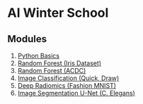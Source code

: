 AI Winter School
================

Modules
-------

1. [Python Basics]
2. [Random Forest (Iris Dataset)]
3. [Random Forest (ACDC)]
4. [Image Classification (Quick, Draw)]
5. [Deep Radiomics (Fashion MNIST)]
6. [Image Segmentation U-Net (C. Elegans)]



[Python Basics]: https://colab.research.google.com/github/liob/ai-winther-school/blob/master/notebooks/python_basics.ipynb
[Random Forest (Iris Dataset)]: https://colab.research.google.com/github/liob/ai-winther-school/blob/master/notebooks/random_forest_(iris_dataset).ipynb
[Random Forest (ACDC)]: https://colab.research.google.com/github/liob/ai-winther-school/blob/master/notebooks/random_forest_(acdc).ipynb
[Image Classification (Quick, Draw)]: https://colab.research.google.com/github/liob/ai-winther-school/blob/master/notebooks/image_classification_(quick_draw).ipynb
[Deep Radiomics (Fashion MNIST)]: https://colab.research.google.com/github/liob/ai-winther-school/blob/master/notebooks/deep_radiomics_(fashion_mnist).ipynb
[Image Segmentation U-Net (C. Elegans)]: https://colab.research.google.com/github/liob/ai-winther-school/blob/master/notebooks/image_segmetation_u-net_(c_elegans).ipynb
